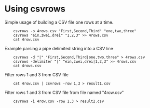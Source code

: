 
# Using csvrows

Simple usage of building a CSV file one rows at a time.

```shell
    csvrows -o 4rows.csv "First,Second,Third" "one,two,three"
    csvrows "ein,zwei,drei" "1,2,3" >> 4rows.csv
    cat 4row.csv
```

Example parsing a pipe delimited string into a CSV line

```shell
    csvrows -d "|" "First,Second,Third|one,two,three" > 4rows.csv
    csvrows -delimiter "|" "ein,zwei,drei|1,2,3" >> 4rows.csv
    cat 4rows.csv
```

Filter rows 1 and 3 from CSV file

```shell
    cat 4row.csv | csvrows -row 1,3 > result1.csv
```

Filter rows 1 and 3 from CSV file from file named "4row.csv"

```shell
    csvrows -i 4row.csv -row 1,3 > result2.csv
```

